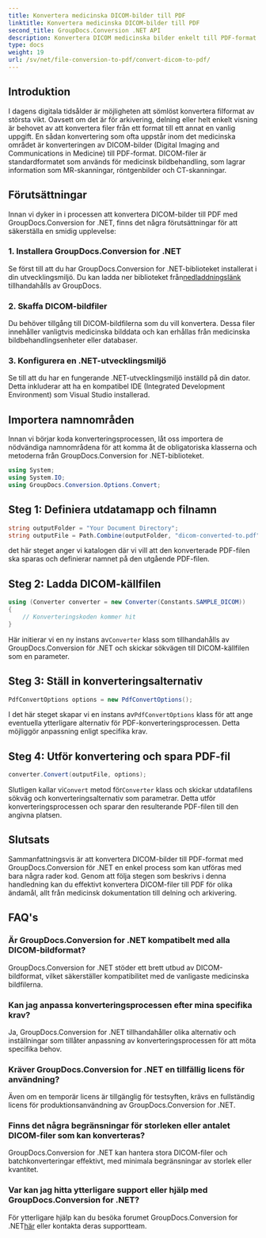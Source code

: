 ```yaml
---
title: Konvertera medicinska DICOM-bilder till PDF
linktitle: Konvertera medicinska DICOM-bilder till PDF
second_title: GroupDocs.Conversion .NET API
description: Konvertera DICOM medicinska bilder enkelt till PDF-format med GroupDocs.Conversion för .NET. Flexibel, effektiv och anpassningsbar konverteringslösning.
type: docs
weight: 19
url: /sv/net/file-conversion-to-pdf/convert-dicom-to-pdf/
---
```

## Introduktion
I dagens digitala tidsålder är möjligheten att sömlöst konvertera filformat av största vikt. Oavsett om det är för arkivering, delning eller helt enkelt visning är behovet av att konvertera filer från ett format till ett annat en vanlig uppgift. En sådan konvertering som ofta uppstår inom det medicinska området är konverteringen av DICOM-bilder (Digital Imaging and Communications in Medicine) till PDF-format. DICOM-filer är standardformatet som används för medicinsk bildbehandling, som lagrar information som MR-skanningar, röntgenbilder och CT-skanningar.
## Förutsättningar
Innan vi dyker in i processen att konvertera DICOM-bilder till PDF med GroupDocs.Conversion for .NET, finns det några förutsättningar för att säkerställa en smidig upplevelse:
### 1. Installera GroupDocs.Conversion for .NET
 Se först till att du har GroupDocs.Conversion for .NET-biblioteket installerat i din utvecklingsmiljö. Du kan ladda ner biblioteket från[nedladdningslänk](https://releases.groupdocs.com/conversion/net/) tillhandahålls av GroupDocs.
### 2. Skaffa DICOM-bildfiler
Du behöver tillgång till DICOM-bildfilerna som du vill konvertera. Dessa filer innehåller vanligtvis medicinska bilddata och kan erhållas från medicinska bildbehandlingsenheter eller databaser.
### 3. Konfigurera en .NET-utvecklingsmiljö
Se till att du har en fungerande .NET-utvecklingsmiljö inställd på din dator. Detta inkluderar att ha en kompatibel IDE (Integrated Development Environment) som Visual Studio installerad.

## Importera namnområden
Innan vi börjar koda konverteringsprocessen, låt oss importera de nödvändiga namnområdena för att komma åt de obligatoriska klasserna och metoderna från GroupDocs.Conversion for .NET-biblioteket.
```csharp
using System;
using System.IO;
using GroupDocs.Conversion.Options.Convert;
```
## Steg 1: Definiera utdatamapp och filnamn
```csharp
string outputFolder = "Your Document Directory";
string outputFile = Path.Combine(outputFolder, "dicom-converted-to.pdf");
```
det här steget anger vi katalogen där vi vill att den konverterade PDF-filen ska sparas och definierar namnet på den utgående PDF-filen.
## Steg 2: Ladda DICOM-källfilen
```csharp
using (Converter converter = new Converter(Constants.SAMPLE_DICOM))
{
    // Konverteringskoden kommer hit
}
```
 Här initierar vi en ny instans av`Converter` klass som tillhandahålls av GroupDocs.Conversion för .NET och skickar sökvägen till DICOM-källfilen som en parameter.
## Steg 3: Ställ in konverteringsalternativ
```csharp
PdfConvertOptions options = new PdfConvertOptions();
```
 I det här steget skapar vi en instans av`PdfConvertOptions` klass för att ange eventuella ytterligare alternativ för PDF-konverteringsprocessen. Detta möjliggör anpassning enligt specifika krav.
## Steg 4: Utför konvertering och spara PDF-fil
```csharp
converter.Convert(outputFile, options);
```
 Slutligen kallar vi`Convert` metod för`Converter` klass och skickar utdatafilens sökväg och konverteringsalternativ som parametrar. Detta utför konverteringsprocessen och sparar den resulterande PDF-filen till den angivna platsen.

## Slutsats
Sammanfattningsvis är att konvertera DICOM-bilder till PDF-format med GroupDocs.Conversion för .NET en enkel process som kan utföras med bara några rader kod. Genom att följa stegen som beskrivs i denna handledning kan du effektivt konvertera DICOM-filer till PDF för olika ändamål, allt från medicinsk dokumentation till delning och arkivering.
## FAQ's
### Är GroupDocs.Conversion for .NET kompatibelt med alla DICOM-bildformat?
GroupDocs.Conversion for .NET stöder ett brett utbud av DICOM-bildformat, vilket säkerställer kompatibilitet med de vanligaste medicinska bildfilerna.
### Kan jag anpassa konverteringsprocessen efter mina specifika krav?
Ja, GroupDocs.Conversion for .NET tillhandahåller olika alternativ och inställningar som tillåter anpassning av konverteringsprocessen för att möta specifika behov.
### Kräver GroupDocs.Conversion for .NET en tillfällig licens för användning?
Även om en temporär licens är tillgänglig för testsyften, krävs en fullständig licens för produktionsanvändning av GroupDocs.Conversion for .NET.
### Finns det några begränsningar för storleken eller antalet DICOM-filer som kan konverteras?
GroupDocs.Conversion for .NET kan hantera stora DICOM-filer och batchkonverteringar effektivt, med minimala begränsningar av storlek eller kvantitet.
### Var kan jag hitta ytterligare support eller hjälp med GroupDocs.Conversion for .NET?
 För ytterligare hjälp kan du besöka forumet GroupDocs.Conversion for .NET[här](https://forum.groupdocs.com/c/conversion/11) eller kontakta deras supportteam.